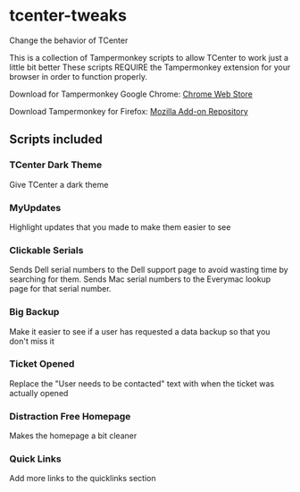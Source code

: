 # tcenter-tweaks
Change the behavior of TCenter

This is a collection of Tampermonkey scripts to allow TCenter to work just a little bit better
These scripts REQUIRE the Tampermonkey extension for your browser in order to function properly.

Download for Tampermonkey Google Chrome: [Chrome Web Store](https://chrome.google.com/webstore/detail/tampermonkey/dhdgffkkebhmkfjojejmpbldmpobfkfo)

Download Tampermonkey for Firefox: [Mozilla Add-on Repository](https://addons.mozilla.org/en-US/firefox/addon/tampermonkey/)

## Scripts included

### TCenter Dark Theme
Give TCenter a dark theme

### MyUpdates
Highlight updates that you made to make them easier to see

### Clickable Serials
Sends Dell serial numbers to the Dell support page to avoid wasting time by searching for them. Sends Mac serial numbers to the Everymac lookup page for that serial number.

### Big Backup
Make it easier to see if a user has requested a data backup so that you don't miss it

### Ticket Opened
Replace the "User needs to be contacted" text with when the ticket was actually opened

### Distraction Free Homepage
Makes the homepage a bit cleaner

### Quick Links
Add more links to the quicklinks section

